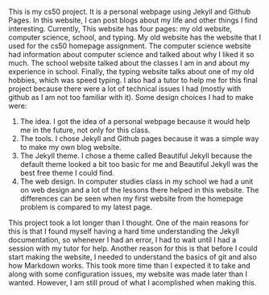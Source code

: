 This is my cs50 project. It is a personal webpage using Jekyll and Github Pages. In this website, I can post blogs about my life and other things I find interesting. Currently, This website has four pages: my old website, computer science, school, and typing. My old website has the website that I used for the cs50 homepage assignment. The computer science website had information about computer science and talked about why I liked it so much. The school website talked about the classes I am in and about my experience in school. Finally, the typing website talks about one of my old hobbies, which was speed typing. I also had a tutor to help me for this final project because there were a lot of technical issues I had (mostly with github as I am not too familiar with it).
Some design choices I had to make were:
1. The idea. I got the idea of a personal webpage because it would help me in the future, not only for this class.
2. The tools. I chose Jekyll and Github pages because it was a simple way to make my own blog website.
3. The Jekyll theme. I chose a theme called Beautiful Jekyll because the default theme looked a bit too basic for me and Beautiful Jekyll was the best free theme I could find.
4. The web design. In computer studies class in my school we had a unit on web design and a lot of the lessons there helped in this website. The differences can be seen when my first website from the homepage problem is compared to my latest page.

This project took a lot longer than I thought. One of the main reasons for this is that I found myself having a hard time understanding the Jekyll documentation, so whenever I had an error, I had to wait until I had a session with my tutor for help. Another reason for this is that before I could start making the website, I needed to understand the basics of git and also how Markdown works. This took more time than I expected it to take and along with some configuration issues, my website was made later than I wanted. However, I am still proud of what I acomplished when making this.

